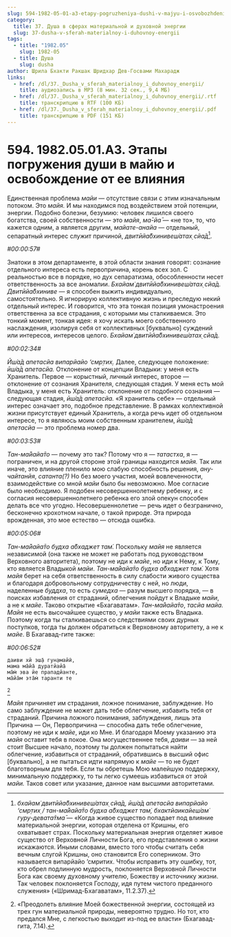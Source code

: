 ```yaml
---
slug: 594-1982-05-01-a3-etapy-pogruzheniya-dushi-v-majyu-i-osvobozhdenie-ot-ee-vliyaniya
category:
  title: 37. Душа в сферах материальной и духовной энергии
  slug: 37-dusha-v-sferah-materialnoy-i-duhovnoy-energii
tags:
  - title: "1982.05"
    slug: 1982-05
  - title: Душа
    slug: dusha
author: Шрила Бхакти Ракшак Шридхар Дев-Госвами Махарадж
links:
  - href: /dl/37._Dusha_v_sferah_materialnoy_i_duhovnoy_energii/
    title: аудиозапись в MP3 (8 мин. 32 сек., 9,4 МБ)
  - href: /dl/37._Dusha_v_sferah_materialnoy_i_duhovnoy_energii/.rtf
    title: транскрипцию в RTF (100 КБ)
  - href: /dl/37._Dusha_v_sferah_materialnoy_i_duhovnoy_energii/.pdf
    title: транскрипцию в PDF (151 КБ)
---
```


# 594. 1982.05.01.A3. Этапы погружения души в майю и освобождение от ее влияния

Единственная проблема *майи* — отсутствие связи с этим изначальным потоком. Это *майя.* И мы находимся под воздействием этой потенции, энергии. Подобно болезни, безумию: человек лишился своего богатства, своей собственности — это *майя*, *ма̄-йа̄* — «не то», то, что кажется одним, а является другим, *майате-анайа* — отдельный, сепаратный интерес служит причиной, *двитӣйа̄бхинивеш́атах̣ сйа̄д*[^_ftn1].

*#00:00:57#*

Знатоки в этом департаменте, в этой области знания говорят: сознание отдельного интереса есть первопричина, корень всех зол. С реальностью все в порядке, но дух сепаратизма, обособленности несет ответственность за все аномалии. *Бхайам̇ двитӣйа̄бхинивеш́атах̣ сйа̄д. Двитӣйа̄бхиниве* — я способен выжить индивидуально, самостоятельно. Я игнорирую коллективную жизнь и преследую некий отдельный интерес. И говорится, что эта тонкая позиция умонастроения ответственна за все страдания, с которыми мы сталкиваемся. Это тонкий момент, тонкая идея: я хочу искать моего собственного наслаждения, изолируя себя от коллективных [буквально] суждений или интересов, интересов целого. *Бхайам̇ двитӣйа̄бхинивеш́атах̣ сйа̄д.*

*#00:02:34#*

*Ӣш́а̄д апетасйа випарйайо ‘смр̣тих̣.* Далее, следующее положение: *ӣш́а̄д апетасйа.* Отклонение от концепции Владыки: у меня есть Хранитель. Первое — корыстный, личный интерес, второе — отклонение от сознания Хранителя, следующая стадия. У меня есть мой Владыка, у меня есть Хранитель: отклонение от подобного сознания — следующая стадия, *ӣш́а̄д апетасйа.* «Я хранитель себе» — отдельный интерес означает это, подобное представление. В рамках коллективной жизни присутствует единый Хранитель, а когда речь идет об отдельном интересе, то я являюсь моим собственным хранителем, *ӣш́а̄д апетасйа* — это проблема номер два.

*#00:03:53#*

*Тан-ма̄йайа̄то* — почему это так? Потому что я — *татастха*, я — пограничен, и на другой стороне этой границы находится *майя.* Так или иначе, это влияние пленило мою слабую способность решения, *ану-чайтанйя*, *сатанта(?)* Но без моего участия, моей вовлеченности, взаимодействие со мной *майи* было бы невозможно. Мое согласие было необходимо. Я подобен несовершеннолетнему ребенку, и с согласия несовершеннолетнего ребенка его злой опекун способен делать все что угодно. Несовершеннолетие — речь идет о безгранично, бесконечно крохотном начале, о такой природе. Эта природа врожденная, это мое естество — отсюда ошибка.

*#00:05:06#*

*Тан-ма̄йайа̄то будха а̄бхаджет там́.* Поскольку *майя* не является независимой (она также не может не работать под руководством Верховного авторитета), поэтому не иди к *майе*, но иди к Нему, к Тому, кто является Владыкой *майи*. *Тан-ма̄йайа̄то будха а̄бхаджет там́.* Хотя *майя* берет на себя ответственность в силу слабости живого существа и благодаря добровольному сотрудничеству с ней, но люди, наделенные *буддха*, то есть *сумедха* — разум высшего порядка, — в поисках избавления от страданий, облегчения пойдут к Владыке *майи*, а не к *майе*. Таково открытие «Бхагаватам». *Тан-ма̄йайа̄то*, *тасйа майа. Майя* не есть высочайшее существо, у *майи* также есть Владыка. Поэтому когда ты сталкиваешься со следствиями своих дурных поступков, тогда ты должен обратиться к Верховному авторитету, а не к *майе*. В Бхагавад-гите также:

*#00:06:52#*

    даиви хй эш̣а̄ гун̣амайӣ,
    мама ма̄йа̄ дуратйайа̄
    ма̄м̇ эва йе прападйанте,
    ма̄йа̄м эта̄м̇ таранти те
[^_ftn2]

*Майя* причиняет им страдания, ложное понимание, заблуждение. Но само заблуждение не может дать тебе облегчение, избавить тебя от страданий. Причина ложного понимания, заблуждения, лишь эта Причина — Он, Первопричина — способна дать тебе облегчение, поэтому не иди к *майе*, иди ко Мне. И благодаря Моему указанию эта *майя* оставит тебя в покое. Она могущественнее тебя, *даиви* — за ней стоит Высшее начало, поэтому ты должен попытаться найти облегчение, избавиться от страданий, обратившись в высший офис [буквально], а не пытаться идти напрямую к *майе* — то не будет благотворным для тебя. Если ты обретешь Мою малейшую поддержку, минимальную поддержку, то ты легко сумеешь избавиться от этой *майи.* Таков совет или указание, данное нам высшими авторитетами.



[^_ftn1]: *бхайам̇ двитӣйа̄бхинивеш́атах̣ сйа̄д, ӣш́а̄д апетасйа випарйайо ‘смр̣тих̣ / тан-ма̄йайа̄то будха а̄бхаджет там̇, бхактйаикайеш́ам̇ гуру-девата̄тма̄* — «Когда живое существо попадает под влияние материальной энергии, которая отделена от Кришны, его охватывает страх. Поскольку материальная энергия отделяет живое существо от Верховной Личности Бога, его представления о жизни искажаются. Иными словами, вместо того чтобы считать себя вечным слугой Кришны, оно становится Его соперником. Это называется випарйайо ’смритих. Чтобы исправить эту ошибку, тот, кто обрел подлинную мудрость, поклоняется Верховной Личности Бога как своему духовному учителю, Божеству и источнику жизни. Так человек поклоняется Господу, идя путем чистого преданного служения» («Шримад-Бхагаватам», 11.2.37).

[^_ftn2]: «Преодолеть влияние Моей божественной энергии, состоящей из трех гун материальной природы, невероятно трудно. Но тот, кто предался Мне, с легкостью выходит из-под ее власти» (Бхагавад-гита, 7.14).

